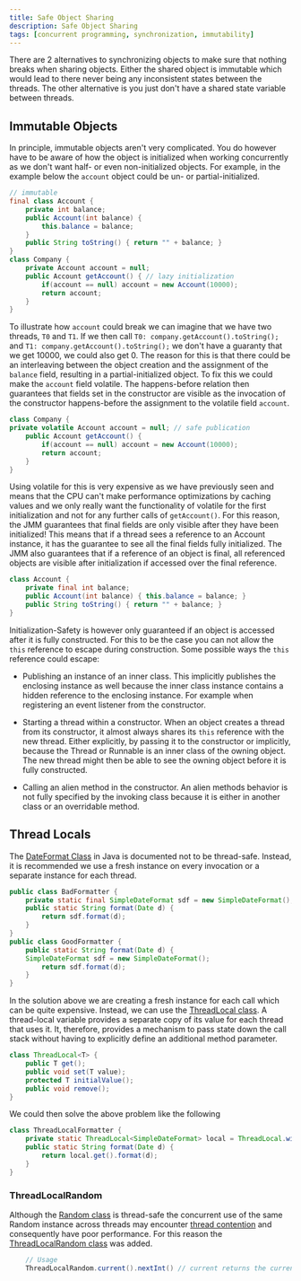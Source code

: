 ```yaml
---
title: Safe Object Sharing
description: Safe Object Sharing
tags: [concurrent programming, synchronization, immutability]
---
```


There are 2 alternatives to synchronizing objects to make sure that nothing breaks when sharing objects. Either the shared object is immutable which would lead to there never being any inconsistent states between the threads. The other alternative is you just don't have a shared state variable between threads.

## Immutable Objects

In principle, immutable objects aren't very complicated. You do however have to be aware of how the object is initialized when working concurrently as we don't want half- or even non-initialized objects. For example, in the example below the `account` object could be un- or partial-initialized.

```java
// immutable
final class Account {
    private int balance;
    public Account(int balance) { 
        this.balance = balance; 
    }
    public String toString() { return "" + balance; }
}
class Company {
    private Account account = null;
    public Account getAccount() { // lazy initialization
        if(account == null) account = new Account(10000);
        return account;
    }
}
```

To illustrate how `account` could break we can imagine that we have two threads, `T0` and `T1`. If we then call `T0: company.getAccount().toString();` and `T1: company.getAccount().toString();` we don't have a guaranty that we get 10000, we could also get 0. The reason for this is that there could be an interleaving between the object creation and the assignment of the `balance` field, resulting in a partial-initialized object. To fix this we could make the `account` field volatile. The happens-before relation then guarantees that fields set in the constructor are visible as the invocation of the constructor happens-before the assignment to the volatile field `account`.

```java
class Company {
private volatile Account account = null; // safe publication
    public Account getAccount() {
        if(account == null) account = new Account(10000);
        return account;
    }
}
```

Using volatile for this is very expensive as we have previously seen and means that the CPU can't make performance optimizations by caching values and we only really want the functionality of volatile for the first initialization and not for any further calls of `getAccount()`. For this reason, the JMM guarantees that final fields are only visible after they have been initialized! This means that if a thread sees a reference to an Account instance, it has the
guarantee to see all the final fields fully initialized. The JMM also guarantees that if a reference of an object is final, all referenced objects are visible after initialization if accessed over the final reference.

```java
class Account {
    private final int balance;
    public Account(int balance) { this.balance = balance; }
    public String toString() { return "" + balance; }
}
```

Initialization-Safety is however only guaranteed if an object is accessed after it is fully constructed. For this to be the case you can not allow the `this` reference to escape during construction. Some possible ways the `this` reference could escape:

- Publishing an instance of an inner class. This implicitly publishes the enclosing instance as well because the inner class instance contains a hidden reference to the enclosing instance. For example when registering an event listener from the constructor.

- Starting a thread within a constructor. When an object creates a thread from its constructor, it almost always shares its `this` reference with the new thread. Either explicitly, by passing it to the constructor or implicitly, because the Thread or Runnable is an inner class of the owning object. The new thread might then be able to see the owning object before it is fully constructed.

- Calling an alien method in the constructor. An alien methods behavior is not fully specified by the invoking class because it is either in another class or an overridable method.

## Thread Locals

The [DateFormat Class](https://docs.oracle.com/javase/7/docs/api/java/text/DateFormat.html) in Java is documented not to be thread-safe. Instead, it is recommended we use a fresh instance on every invocation or a separate instance for each thread.

```java
public class BadFormatter {
    private static final SimpleDateFormat sdf = new SimpleDateFormat();
    public static String format(Date d) {
        return sdf.format(d);
    }
}
public class GoodFormatter {
    public static String format(Date d) {
    SimpleDateFormat sdf = new SimpleDateFormat();
        return sdf.format(d);
    }
}
```

In the solution above we are creating a fresh instance for each call which can be quite expensive. Instead, we can use the [ThreadLocal class](https://docs.oracle.com/javase/7/docs/api/java/lang/ThreadLocal.html). A thread-local variable provides a separate copy of its value for each thread that uses it. It, therefore, provides a mechanism to pass state down the call stack without having to explicitly define an additional method parameter.

```java
class ThreadLocal<T> {
    public T get();
    public void set(T value); 
    protected T initialValue();
    public void remove();
}
```

We could then solve the above problem like the following

```java
class ThreadLocalFormatter {
    private static ThreadLocal<SimpleDateFormat> local = ThreadLocal.withInitial(() -> new SimpleDateFormat());
    public static String format(Date d) {
        return local.get().format(d);
    }
}
```

### ThreadLocalRandom

Although the [Random class](https://docs.oracle.com/javase/8/docs/api/java/util/Random.html) is thread-safe the concurrent use of the same Random instance across threads may encounter [thread contention](https://stackoverflow.com/questions/1970345/what-is-thread-contention) and consequently have poor performance. For this reason the [ThreadLocalRandom class](https://docs.oracle.com/javase/8/docs/api/java/util/concurrent/ThreadLocalRandom.html) was added.

```java
    // Usage
    ThreadLocalRandom.current().nextInt() // current returns the current thread's ThreadLocalRandom instance
```
